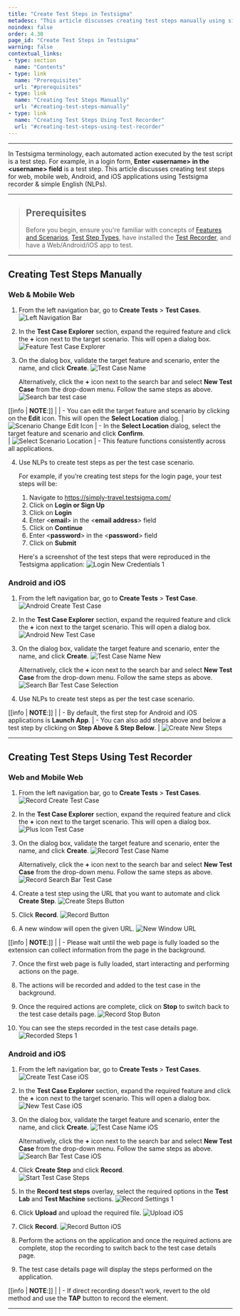 ```yaml
---
title: "Create Test Steps in Testsigma"
metadesc: "This article discusses creating test steps manually using simple English (NLPs) as well as with a recorder for web, mobile web, Android, & iOS app in Testsigma"
noindex: false
order: 4.30
page_id: "Create Test Steps in Testsigma"
warning: false
contextual_links:
- type: section
  name: "Contents"
- type: link
  name: "Prerequisites"
  url: "#prerequisites"
- type: link
  name: "Creating Test Steps Manually"
  url: "#creating-test-steps-manually"
- type: link
  name: "Creating Test Steps Using Test Recorder"
  url: "#creating-test-steps-using-test-recorder"
---
```


---

In Testsigma terminology, each automated action executed by the test script is a test step. For example, in a login form, **Enter &lt;username&gt; in the &lt;username&gt; field** is a test step. This article discusses creating test steps for web, mobile web, Android, and iOS applications using Testsigma recorder & simple English (NLPs). 

---

> ## **Prerequisites**
> 
> Before you begin, ensure you're familiar with concepts of [Features and Scenarios](https://testsigma.com/docs/test-cases/manage/features-and-scenarios/), [Test Step Types](https://testsigma.com/docs/test-cases/step-types/overview/), have installed the [Test Recorder](https://testsigma.com/docs/test-step-recorder/install-chrome-extension/), and have a Web/Android/iOS app to test. 


---

## **Creating Test Steps Manually**

### **Web & Mobile Web**

1. From the left navigation bar, go to **Create Tests** > **Test Cases**. 
   ![Left Navigation Bar](https://s3.amazonaws.com/static-docs.testsigma.com/new_images/projects/applications/Left_NavBar_TestCases.png)

2. In the **Test Case Explorer** section, expand the required feature and click the **+** icon next to the target scenario. This will open a dialog box. 
   ![Feature Test Case Explorer](https://s3.amazonaws.com/static-docs.testsigma.com/new_images/projects/applications/Feature_Test_case_explorer.png)

3. On the dialog box, validate the target feature and scenario, enter the name, and click **Create**. 
   ![Test Case Name](https://s3.amazonaws.com/static-docs.testsigma.com/new_images/projects/applications/Test_Case_Name.png)

   Alternatively, click the **+** icon next to the search bar and select **New Test Case** from the drop-down menu. Follow the same steps as above.  
   ![Search bar test case](https://s3.amazonaws.com/static-docs.testsigma.com/new_images/projects/applications/Search_bar_test_case.png)

[[info | **NOTE**:]]
|
| - You can edit the target feature and scenario by clicking on the **Edit** icon. This will open the **Select Location** dialog.
|   ![Scenario Change Edit Icon](https://s3.amazonaws.com/static-docs.testsigma.com/new_images/projects/applications/Scenario_Change_Edit_Icon.png) 
| - In the **Select Location** dialog, select the target feature and scenario and click **Confirm**.  
|   ![Select Scenario Location ](https://s3.amazonaws.com/static-docs.testsigma.com/new_images/projects/applications/Select_Scenario_Location.png)
| - This feature functions consistently across all applications.

4. Use NLPs to create test steps as per the test case scenario. 
   
   For example, if you’re creating test steps for the login page, your test steps will be:
   1. Navigate to https://simply-travel.testsigma.com/
   2. Click on **Login or Sign Up**
   3. Click on **Login**
   4. Enter <**email**> in the <**email address**> field
   5. Click on **Continue**
   6. Enter <**password**> in the <**password**> field
   7. Click on **Submit**

   Here's a screenshot of the test steps that were reproduced in the Testsigma application:
   ![Login New Credentials 1](https://s3.amazonaws.com/static-docs.testsigma.com/new_images/projects/applications/Login_New_Credentials_1.png)
   
### **Android and iOS** 

1. From the left navigation bar, go to **Create Tests** > **Test Case**. 
   ![Android Create Test Case](https://s3.amazonaws.com/static-docs.testsigma.com/new_images/projects/applications/Android_Create_Test_Case.png)

2. In the **Test Case Explorer** section, expand the required feature and click the **+** icon next to the target scenario. This will open a dialog box. 
   ![Android New Test Case](https://s3.amazonaws.com/static-docs.testsigma.com/new_images/projects/applications/Android_New_Test_Case.png) 

3. On the dialog box, validate the target feature and scenario, enter the name, and click **Create**. 
   ![Test Case Name New](https://s3.amazonaws.com/static-docs.testsigma.com/new_images/projects/applications/Test_Case_Name_New.png)

   Alternatively, click the **+** icon next to the search bar and select **New Test Case** from the drop-down menu. Follow the same steps as above.  
   ![Search Bar Test Case Selection](https://s3.amazonaws.com/static-docs.testsigma.com/new_images/projects/applications/Search_Bar_Test_Case_Selection.png)

4. Use NLPs to create test steps as per the test case scenario.

[[info | **NOTE**:]]
|
| - By default, the first step for Android and iOS applications is **Launch App**.
| - You can also add steps above and below a test step by clicking on **Step Above** & **Step Below**. 
|   ![Create New Steps](https://s3.amazonaws.com/static-docs.testsigma.com/new_images/projects/applications/Create_New_Steps.png)


---

## **Creating Test Steps Using Test Recorder**

### **Web and Mobile Web**

1. From the left navigation bar, go to **Create Tests** > **Test Cases**. 
   ![Record Create Test Case](https://s3.amazonaws.com/static-docs.testsigma.com/new_images/projects/applications/Record_Create_Test_Case.png)

2. In the **Test Case Explorer** section, expand the required feature and click the **+** icon next to the target scenario. This will open a dialog box. 
   ![Plus Icon Test Case](https://s3.amazonaws.com/static-docs.testsigma.com/new_images/projects/applications/Plus_Icon_Test_Case.png)
  

3. On the dialog box, validate the target feature and scenario, enter the name, and click **Create**. 
   ![Record Test Case Name](https://s3.amazonaws.com/static-docs.testsigma.com/new_images/projects/applications/Record_Test_Case_Name.png)

   Alternatively, click the **+** icon next to the search bar and select **New Test Case** from the drop-down menu. Follow the same steps as above. 
   ![Record Search Bar Test Case](https://s3.amazonaws.com/static-docs.testsigma.com/new_images/projects/applications/Record_Search_Bar_Test_Case.png)

4. Create a test step using the URL that you want to automate and click **Create Step**.
   ![Create Steps Button](https://s3.amazonaws.com/static-docs.testsigma.com/new_images/projects/applications/Create_Steps_Button.png)

5. Click **Record**. 
   ![Record Button](https://s3.amazonaws.com/static-docs.testsigma.com/new_images/projects/applications/Record_Button.png)

6. A new window will open the given URL.
   ![New Window URL](https://s3.amazonaws.com/static-docs.testsigma.com/new_images/projects/applications/New_Window_URL.png)

[[info | **NOTE**:]]
| 
| - Please wait until the web page is fully loaded so the extension can collect information from the page in the background.

7. Once the first web page is fully loaded, start interacting and performing actions on the page.

8. The actions will be recorded and added to the test case in the background.

9. Once the required actions are complete, click on **Stop** to switch back to the test case details page.
   ![Record Stop Buton](https://s3.amazonaws.com/static-docs.testsigma.com/new_images/projects/applications/Record_Stop_Button.png)

10. You can see the steps recorded in the test case details page.
   ![Recorded Steps 1](https://s3.amazonaws.com/static-docs.testsigma.com/new_images/projects/applications/Recorded_Steps_1.png)

### **Android and iOS** 

1. From the left navigation bar, go to **Create Tests** > **Test Cases**.
   ![Create Test Case iOS](https://s3.amazonaws.com/static-docs.testsigma.com/new_images/projects/applications/Create_Test_Case_iOS.png)

2. In the **Test Case Explorer** section, expand the required feature and click the **+** icon next to the target scenario. This will open a dialog box. 
   ![New Test Case iOS](https://s3.amazonaws.com/static-docs.testsigma.com/new_images/projects/applications/New_Test_Case_iOS.png)

3. On the dialog box, validate the target feature and scenario, enter the name, and click **Create**. 
   ![Test Case Name iOS](https://s3.amazonaws.com/static-docs.testsigma.com/new_images/projects/applications/Test_Case_Name_iOS.png)

   Alternatively, click the **+** icon next to the search bar and select **New Test Case** from the drop-down menu. Follow the same steps as above.  
   ![Search Bar Test Case iOS](https://s3.amazonaws.com/static-docs.testsigma.com/new_images/projects/applications/Search_Bar_Test_Case_iOS.png)

4. Click **Create Step** and click **Record**.  
   ![Start Test Case Steps](https://s3.amazonaws.com/static-docs.testsigma.com/new_images/projects/applications/Start_Test_Case_Steps.png)

5. In the **Record test steps** overlay, select the required options in the **Test Lab** and **Test Machine** sections.
      ![Record Settings 1](https://s3.amazonaws.com/static-docs.testsigma.com/new_images/projects/applications/Record_Settings_1.png)

6. Click **Upload** and upload the required file.
   ![Upload iOS](https://s3.amazonaws.com/static-docs.testsigma.com/new_images/projects/applications/Upload_iOS.png)

7. Click **Record**.
   ![Record Button iOS](https://s3.amazonaws.com/static-docs.testsigma.com/new_images/projects/applications/Record_Button_iOS.png)

8. Perform the actions on the application and once the required actions are complete, stop the recording to switch back to the test case details page.

9.  The test case details page will display the steps performed on the application.



[[info | **NOTE**:]]
| 
| - If direct recording doesn't work, revert to the old method and use the **TAP** button to record the element.





---